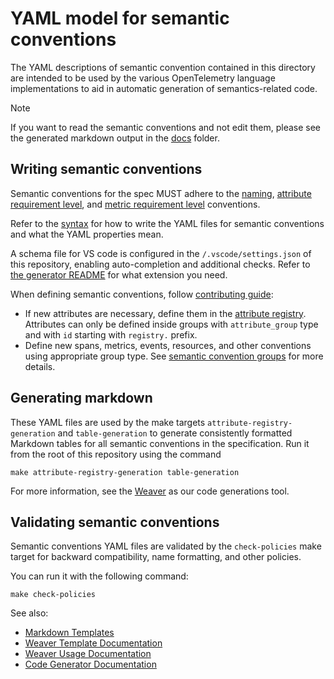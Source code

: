 # YAML model for semantic conventions

The YAML descriptions of semantic convention contained in this directory are intended to
be used by the various OpenTelemetry language implementations to aid in automatic
generation of semantics-related code.

> [!NOTE]
>
> If you want to read the semantic conventions and not edit them, please see
> the generated markdown output in the [docs](../docs/README.md) folder.

## Writing semantic conventions

Semantic conventions for the spec MUST adhere to the
[naming](../docs/general/naming.md),
[attribute requirement level](../docs/general/attribute-requirement-level.md),
and [metric requirement level](../docs/general/metric-requirement-level.md) conventions.

Refer to the [syntax](https://github.com/open-telemetry/weaver/blob/main/schemas/semconv-syntax.md)
for how to write the YAML files for semantic conventions and what the YAML properties mean.

A schema file for VS code is configured in the `/.vscode/settings.json` of this
repository, enabling auto-completion and additional checks. Refer to
[the generator README](https://github.com/open-telemetry/weaver/blob/main/schemas/semconv-syntax.md) for what extension you need.

When defining semantic conventions, follow [contributing guide](/CONTRIBUTING.md#1-modify-the-yaml-model):

- If new attributes are necessary, define them in the [attribute registry](/docs/registry/attributes/README.md).
  Attributes can only be defined inside groups with `attribute_group` type and with `id` starting with `registry.` prefix.
- Define new spans, metrics, events, resources, and other conventions using appropriate group type. See
  [semantic convention groups](/docs/general/semantic-convention-groups.md) for more details.

## Generating markdown

These YAML files are used by the make targets `attribute-registry-generation` and `table-generation` to generate consistently
formatted Markdown tables for all semantic conventions in the specification. Run it from the root of this repository using the command

```
make attribute-registry-generation table-generation
```

For more information, see the [Weaver](https://github.com/open-telemetry/weaver)
as our code generations tool.

## Validating semantic conventions

Semantic conventions YAML files are validated by the `check-policies` make target for backward compatibility,
name formatting, and other policies.

You can run it with the following command:

```
make check-policies
```

See also:

- [Markdown Templates](../templates/registry/markdown)
- [Weaver Template Documentation](https://github.com/open-telemetry/weaver/blob/main/crates/weaver_forge/README.md)
- [Weaver Usage Documentation](https://github.com/open-telemetry/weaver/blob/main/docs/usage.md#registry-generate)
- [Code Generator Documentation](../docs/non-normative/code-generation.md)

